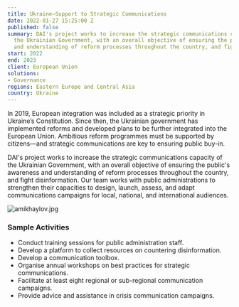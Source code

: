 ```yaml
---
title: Ukraine—Support to Strategic Communications
date: 2022-01-27 15:25:00 Z
published: false
summary: DAI's project works to increase the strategic communications capacity of
  the Ukrainian Government, with an overall objective of ensuring the public's awareness
  and understanding of reform processes throughout the country, and fight disinformation.
start: 2022
end: 2023
client: European Union
solutions:
- Governance
regions: Eastern Europe and Central Asia
country: Ukraine
---
```


In 2019, European integration was included as a strategic priority in Ukraine’s Constitution. Since then, the Ukrainian government has implemented reforms and developed plans to be further integrated into the European Union. Ambitious reform programmes must be supported by citizens—and strategic communications are key to ensuring public buy-in.

DAI's project works to increase the strategic communications capacity of the Ukrainian Government, with an overall objective of ensuring the public's awareness and understanding of reform processes throughout the country, and fight disinformation. Our team works with public administrations to strengthen their capacities to design, launch, assess, and adapt communications campaigns for local, national, and international audiences. 

![amikhaylov.jpg](/uploads/amikhaylov.jpg)

### Sample Activities

* Conduct training sessions for public administration staff.
* Develop a platform to collect resources on countering disinformation.
* Develop a communication toolbox.
* Organise annual workshops on best practices for strategic communications.
* Facilitate at least eight regional or sub-regional communication campaigns.
* Provide advice and assistance in crisis communication campaigns.